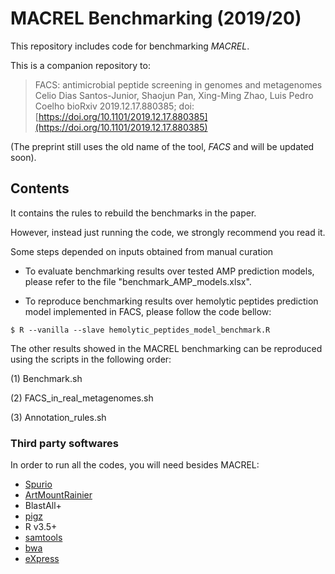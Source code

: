 # MACREL Benchmarking (2019/20)

This repository includes code for benchmarking *MACREL*.

This is a companion repository to:

>   FACS: antimicrobial peptide screening in genomes and metagenomes
>   Celio Dias Santos-Junior, Shaojun Pan, Xing-Ming Zhao, Luis Pedro Coelho
>   bioRxiv 2019.12.17.880385; doi:
>   [https://doi.org/10.1101/2019.12.17.880385](https://doi.org/10.1101/2019.12.17.880385)

(The preprint still uses the old name of the tool, _FACS_ and will be updated
soon).

## Contents

It contains the rules to rebuild the benchmarks in the paper.

However, instead just running the code, we strongly recommend you read it.

Some steps depended on inputs obtained from manual curation

- To evaluate benchmarking results over tested AMP prediction models, please refer to the file "benchmark_AMP_models.xlsx".

- To reproduce benchmarking results over hemolytic peptides prediction model implemented in FACS, please follow the code bellow:

```
$ R --vanilla --slave hemolytic_peptides_model_benchmark.R
```

The other results showed in the MACREL benchmarking can be reproduced using the scripts in the following order:

(1) Benchmark.sh

(2) FACS_in_real_metagenomes.sh

(3) Annotation_rules.sh

### Third party softwares

In order to run all the codes, you will need besides MACREL:

- [Spurio](https://bitbucket.org/bateman-group/spurio/src/master/)
- [ArtMountRainier](https://www.niehs.nih.gov/research/resources/software/biostatistics/art/index.cfm)
- BlastAll+
- [pigz](https://zlib.net/pigz/)
- R v3.5+
- [samtools](http://samtools.sourceforge.net/)
- [bwa](https://github.com/lh3/bwa)
- [eXpress](https://pachterlab.github.io/eXpress/)
